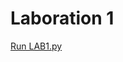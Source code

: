 # Laboration 1
[Run LAB1.py](https://github.com/JqkerN/Machine-Learning/blob/master/Lab1/dectrees/python/LAB1.py)
